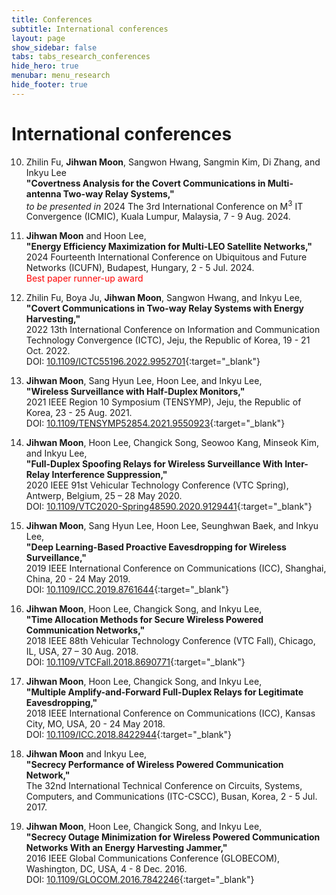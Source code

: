 ```yaml
---
title: Conferences
subtitle: International conferences
layout: page
show_sidebar: false
tabs: tabs_research_conferences
hide_hero: true
menubar: menu_research
hide_footer: true
---
```


# International conferences

10. Zhilin Fu, __Jihwan Moon__, Sangwon Hwang, Sangmin Kim, Di Zhang, and Inkyu Lee     
__"Covertness Analysis for the Covert Communications in Multi-antenna Two-way Relay Systems,"__      
_to be presented in_ 2024 The 3rd International Conference on M<sup>3</sup> IT Convergence (ICMIC), Kuala Lumpur, Malaysia, 7 - 9 Aug. 2024.      

9. __Jihwan Moon__ and Hoon Lee,       
__"Energy Efficiency Maximization for Multi-LEO Satellite Networks,"__      
2024 Fourteenth International Conference on Ubiquitous and Future Networks (ICUFN), Budapest, Hungary, 2 - 5 Jul. 2024.      
<span style="color:red">Best paper runner-up award</span>      

8. Zhilin Fu, Boya Ju, __Jihwan Moon__, Sangwon Hwang, and Inkyu Lee,       
__"Covert Communications in Two-way Relay Systems with Energy Harvesting,"__      
2022 13th International Conference on Information and Communication Technology Convergence (ICTC), Jeju, the Republic of Korea, 19 - 21 Oct. 2022.      
DOI: [10.1109/ICTC55196.2022.9952701](https://doi.org/10.1109/ICTC55196.2022.9952701){:target="_blank"}       

7. __Jihwan Moon__, Sang Hyun Lee, Hoon Lee, and Inkyu Lee,       
__"Wireless Surveillance with Half-Duplex Monitors,"__      
2021 IEEE Region 10 Symposium (TENSYMP), Jeju, the Republic of Korea, 23 - 25 Aug. 2021.      
DOI: [10.1109/TENSYMP52854.2021.9550923](https://doi.org/10.1109/TENSYMP52854.2021.9550923){:target="_blank"}       

6. __Jihwan Moon__, Hoon Lee, Changick Song, Seowoo Kang, Minseok Kim, and Inkyu Lee,       
__"Full-Duplex Spoofing Relays for Wireless Surveillance With Inter-Relay Interference Suppression,"__      
2020 IEEE 91st Vehicular Technology Conference (VTC Spring), Antwerp, Belgium, 25 – 28 May 2020.        
DOI: [10.1109/VTC2020-Spring48590.2020.9129441](https://doi.org/10.1109/VTC2020-Spring48590.2020.9129441){:target="_blank"}       

5. __Jihwan Moon__, Sang Hyun Lee, Hoon Lee, Seunghwan Baek, and Inkyu Lee,     
__"Deep Learning-Based Proactive Eavesdropping for Wireless Surveillance,"__        
2019 IEEE International Conference on Communications (ICC), Shanghai, China, 20 - 24 May 2019.      
DOI: [10.1109/ICC.2019.8761644](https://doi.org/10.1109/ICC.2019.8761644){:target="_blank"}       

4. __Jihwan Moon__, Hoon Lee, Changick Song, and Inkyu Lee,     
__"Time Allocation Methods for Secure Wireless Powered Communication Networks,"__       
2018 IEEE 88th Vehicular Technology Conference (VTC Fall), Chicago, IL, USA, 27 – 30 Aug. 2018.     
DOI: [10.1109/VTCFall.2018.8690771](https://doi.org/10.1109/VTCFall.2018.8690771){:target="_blank"}       

3. __Jihwan Moon__, Hoon Lee, Changick Song, and Inkyu Lee,     
__"Multiple Amplify-and-Forward Full-Duplex Relays for Legitimate Eavesdropping,"__     
2018 IEEE International Conference on Communications (ICC), Kansas City, MO, USA, 20 - 24 May 2018.     
DOI: [10.1109/ICC.2018.8422944](https://doi.org/10.1109/ICC.2018.8422944){:target="_blank"}       

2. __Jihwan Moon__ and Inkyu Lee,      
__"Secrecy Performance of Wireless Powered Communication Network,"__        
The 32nd International Technical Conference on Circuits, Systems, Computers, and Communications (ITC-CSCC), Busan, Korea, 2 - 5 Jul. 2017.      

1. __Jihwan Moon__, Hoon Lee, Changick Song, and Inkyu Lee,     
__"Secrecy Outage Minimization for Wireless Powered Communication Networks With an Energy Harvesting Jammer,"__     
2016 IEEE Global Communications Conference (GLOBECOM), Washington, DC, USA, 4 - 8 Dec. 2016.        
DOI: [10.1109/GLOCOM.2016.7842246](https://doi.org/10.1109/GLOCOM.2016.7842246){:target="_blank"}        